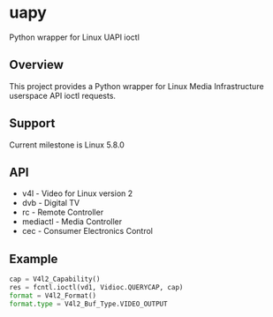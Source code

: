 # uapy

Python wrapper for Linux UAPI ioctl

## Overview

This project provides a Python wrapper for Linux Media Infrastructure userspace API ioctl requests.

## Support

Current milestone is Linux 5.8.0

## API

* v4l - Video for Linux version 2
* dvb - Digital TV
* rc - Remote Controller
* mediactl - Media Controller
* cec - Consumer Electronics Control

## Example

```python
cap = V4l2_Capability()
res = fcntl.ioctl(vd1, Vidioc.QUERYCAP, cap)
format = V4l2_Format()
format.type = V4l2_Buf_Type.VIDEO_OUTPUT
